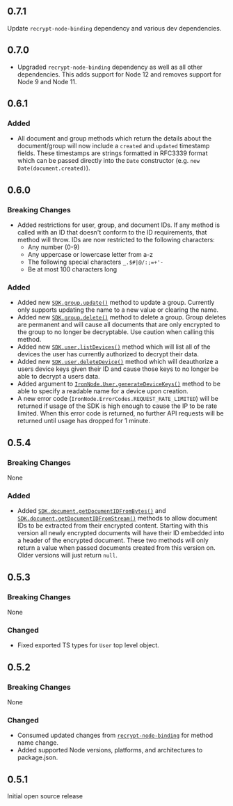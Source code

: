 ## 0.7.1

Update `recrypt-node-binding` dependency and various dev dependencies.

## 0.7.0

* Upgraded `recrypt-node-binding` dependency as well as all other dependencies. This adds support for Node 12 and removes support for Node 9 and Node 11.

## 0.6.1

### Added

* All document and group methods which return the details about the document/group will now include a `created` and `updated` timestamp fields. These timestamps are strings formatted in RFC3339 format which can be passed directly into the `Date` constructor (e.g. `new Date(document.created)`).

## 0.6.0

### Breaking Changes

* Added restrictions for user, group, and document IDs. If any method is called with an ID that doesn't conform to the ID requirements, that method will throw. IDs are now restricted to the following characters:
  + Any number (0-9)
  + Any uppercase or lowercase letter from a-z
  + The following special characters `_.$#|@/:;=+'-`
  + Be at most 100 characters long

### Added

* Added new [`SDK.group.update()`](https://docs.ironcorelabs.com/ironnode-sdk/group#update-group) method to update a group. Currently only supports updating the name to a new value or clearing the name.
* Added new [`SDK.group.delete()`](https://docs.ironcorelabs.com/ironnode-sdk/group#group-delete) method to delete a group. Group deletes are permanent and will cause all documents that are only encrypted to the group to no longer be decryptable. Use caution when calling this method.
* Added new [`SDK.user.listDevices()`](https://docs.ironcorelabs.com/ironnode-sdk/user#list-devices) method which will list all of the devices the user has currently authorized to decrypt their data.
* Added new [`SDK.user.deleteDevice()`](https://docs.ironcorelabs.com/ironnode-sdk/user#delete-device) method which will deauthorize a users device keys given their ID and cause those keys to no longer be able to decrypt a users data.
* Added argument to [`IronNode.User.generateDeviceKeys()`](https://docs.ironcorelabs.com/ironnode-sdk/user-operations#gen-device-keys) method to be able to specify a readable name for a device upon creation.
* A new error code (`IronNode.ErrorCodes.REQUEST_RATE_LIMITED`) will be returned if usage of the SDK is high enough to cause the IP to be rate limited. When this error code is returned, no further API requests will be returned until usage has dropped for 1 minute.

## 0.5.4

### Breaking Changes

None

### Added

* Added [`SDK.document.getDocumentIDFromBytes()`](https://docs.ironcorelabs.com/ironnode-sdk/document#get-id-from-bytes) and [`SDK.document.getDocumentIDFromStream()`](https://docs.ironcorelabs.com/ironnode-sdk/document#get-id-from-stream) methods to allow document IDs to be extracted from their encrypted content. Starting with this version all newly encrypted documents will have their ID embedded into a header of the encrypted document. These two methods will only return a value when passed documents created from this version on. Older versions will just return `null`.

## 0.5.3

### Breaking Changes

None

### Changed

* Fixed exported TS types for `User` top level object.

## 0.5.2

### Breaking Changes

None

### Changed

* Consumed updated changes from [`recrypt-node-binding`](https://github.com/IronCoreLabs/recrypt-node-binding) for method name change.
* Added supported Node versions, platforms, and architectures to package.json.

## 0.5.1

Initial open source release
